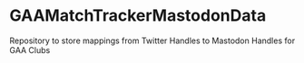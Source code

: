 # GAAMatchTrackerMastodonData
Repository to store mappings from Twitter Handles to Mastodon Handles for GAA Clubs
